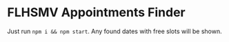 # FLHSMV Appointments Finder

Just run `npm i && npm start`. Any found dates with free slots will be shown.
